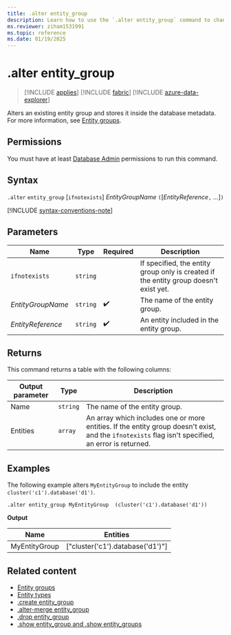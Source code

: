 ```yaml
---
title: .alter entity_group
description: Learn how to use the `.alter entity_group` command to change an existing entity group.
ms.reviewer: ziham1531991
ms.topic: reference
ms.date: 01/19/2025
---
```



# .alter entity_group

> [!INCLUDE [applies](../includes/applies-to-version/applies.md)] [!INCLUDE [fabric](../includes/applies-to-version/fabric.md)] [!INCLUDE [azure-data-explorer](../includes/applies-to-version/azure-data-explorer.md)]

Alters an existing entity group and stores it inside the database metadata. For more information, see [Entity groups](entity-groups.md).

## Permissions

You must have at least [Database Admin](../access-control/role-based-access-control.md) permissions to run this command.

## Syntax

`.alter` `entity_group` [`ifnotexists`] *EntityGroupName* `(`[*EntityReference*`,` ...]`)`

[!INCLUDE [syntax-conventions-note](../includes/syntax-conventions-note.md)]

## Parameters

|Name|Type|Required|Description|
|--|--|--|--|
| `ifnotexists` | `string` | | If specified, the entity group only is created if the entity group doesn't exist yet.|
|*EntityGroupName*| `string` | :heavy_check_mark:|The name of the entity group. |
|*EntityReference*| `string` | :heavy_check_mark:|An entity included in the entity group. |

## Returns

This command returns a table with the following columns:

|Output parameter |Type |Description|
|---|---|---|
|Name | `string` | The name of the entity group.|
|Entities | `array` | An array which includes one or more entities. If the entity group doesn't exist, and the `ifnotexists` flag isn't specified, an error is returned.|

## Examples

The following example alters `MyEntityGroup` to include the entity `cluster('c1').database('d1')`.

```kusto
.alter entity_group MyEntityGroup  (cluster('c1').database('d1'))
```

**Output**

|Name|Entities|
|---|---|
|MyEntityGroup|["cluster('c1').database('d1')"]|

## Related content

* [Entity groups](entity-groups.md)
* [Entity types](../query/schema-entities/index.md)
* [.create entity_group](create-entity-group.md)
* [.alter-merge entity_group](alter-merge-entity-group.md)
* [.drop entity_group](drop-entity-group.md)
* [.show entity_group and .show entity_groups](show-entity-group.md)
